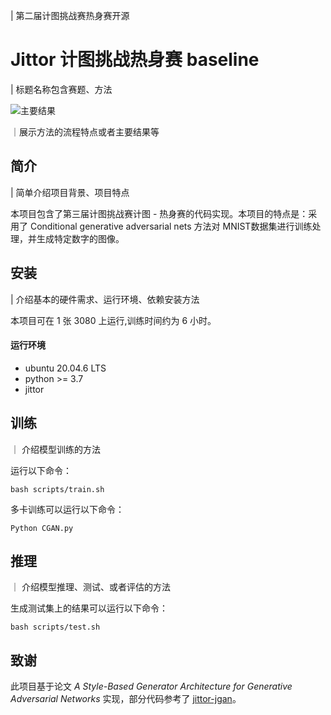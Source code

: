  | 第二届计图挑战赛热身赛开源

# Jittor 计图挑战热身赛 baseline
| 标题名称包含赛题、方法

![主要结果](https://s3.bmp.ovh/imgs/2022/04/19/440f015864695c92.png)

｜展示方法的流程特点或者主要结果等

## 简介
| 简单介绍项目背景、项目特点

本项目包含了第三届计图挑战赛计图 - 热身赛的代码实现。本项目的特点是：采用了 Conditional generative adversarial nets 方法对 MNIST数据集进行训练处理，并生成特定数字的图像。

## 安装 
| 介绍基本的硬件需求、运行环境、依赖安装方法

本项目可在 1 张 3080 上运行,训练时间约为 6 小时。

#### 运行环境
- ubuntu 20.04.6 LTS
- python >= 3.7
- jittor

## 训练
｜ 介绍模型训练的方法

运行以下命令：
```
bash scripts/train.sh
```

多卡训练可以运行以下命令：
```
Python CGAN.py
```

## 推理
｜ 介绍模型推理、测试、或者评估的方法

生成测试集上的结果可以运行以下命令：

```
bash scripts/test.sh
```

## 致谢

此项目基于论文 *A Style-Based Generator Architecture for Generative Adversarial Networks* 实现，部分代码参考了 [jittor-jgan]([https://github.com/Jittor/gan-jittor](https://github.com/Jittor/JGAN))。

